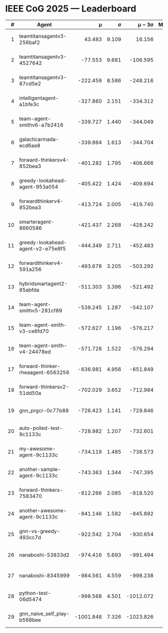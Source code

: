 # IEEE CoG 2025 — Leaderboard

| # | Agent | μ | σ | μ − 3σ | Matches | Updated |
|---:|---|---:|---:|---:|---:|---|
| 1 | teamtitansagentv3-256baf2 | 43.483 | 9.109 | 16.156 | 21216 | 2025-08-25 02:46 |
| 2 | teamtitansagentv3-4527642 | -77.553 | 9.681 | -106.595 | 20570 | 2025-08-25 02:46 |
| 3 | teamtitansagentv3-87cd5e2 | -222.459 | 8.586 | -248.216 | 21386 | 2025-08-25 02:46 |
| 4 | intelligentagent-a1bfe3c | -327.860 | 2.151 | -334.312 | 17596 | 2025-08-25 02:46 |
| 5 | team-agent-smithv6-a7b2416 | -339.727 | 1.440 | -344.049 | 20540 | 2025-08-25 02:46 |
| 6 | galacticarmada-ecd6ae8 | -339.864 | 1.613 | -344.704 | 19280 | 2025-08-25 02:46 |
| 7 | forward-thinkersv4-852bea3 | -401.282 | 1.795 | -406.666 | 16826 | 2025-08-25 02:46 |
| 8 | greedy-lookahead-agent-953a054 | -405.422 | 1.424 | -409.694 | 18974 | 2025-08-25 02:46 |
| 9 | forwardthinkerv4-852bea3 | -413.724 | 2.005 | -419.740 | 17516 | 2025-08-25 02:46 |
| 10 | smarteragent-8660586 | -421.437 | 2.268 | -428.242 | 17661 | 2025-08-25 02:46 |
| 11 | greedy-lookahead-agent-v2-e75e8f5 | -444.349 | 2.711 | -452.483 | 21274 | 2025-08-25 02:46 |
| 12 | forwardthinkerv4-591a256 | -493.678 | 3.205 | -503.292 | 17103 | 2025-08-25 02:46 |
| 13 | hybridsmartagent2-85abfda | -511.303 | 3.396 | -521.492 | 17282 | 2025-08-25 02:46 |
| 14 | team-agent-smithv5-281cf89 | -538.245 | 1.287 | -542.107 | 19940 | 2025-08-25 02:46 |
| 15 | team-agent-smith-v3-ce6fd70 | -572.627 | 1.196 | -576.217 | 21436 | 2025-08-25 02:46 |
| 16 | team-agent-smith-v4-24478ed | -571.728 | 1.522 | -576.294 | 20876 | 2025-08-25 02:46 |
| 17 | forward-thinker-rheaagent-6563256 | -636.981 | 4.956 | -651.849 | 19478 | 2025-08-25 02:46 |
| 18 | forward-thinkersv2-51dd50a | -702.029 | 3.652 | -712.984 | 20118 | 2025-08-25 02:46 |
| 19 | gnn_prgcr-0c77b88 | -726.423 | 1.141 | -729.846 | 18120 | 2025-08-25 02:46 |
| 20 | auto-polled-test-9c1133c | -728.982 | 1.207 | -732.601 | 21280 | 2025-08-25 02:46 |
| 21 | my-awesome-agent-9c1133c | -734.119 | 1.485 | -738.573 | 20920 | 2025-08-25 02:46 |
| 22 | another-sample-agent-9c1133c | -743.363 | 1.344 | -747.395 | 20820 | 2025-08-25 02:46 |
| 23 | forward-thinkers-7583470 | -812.266 | 2.085 | -818.520 | 18800 | 2025-08-25 02:46 |
| 24 | another-awesome-agent-9c1133c | -841.146 | 1.582 | -845.892 | 22080 | 2025-08-25 02:46 |
| 25 | gnn-vs-greedy-493cc7d | -922.542 | 2.704 | -930.654 | 15960 | 2025-08-25 02:46 |
| 26 | nanaboshi-53833d2 | -974.416 | 5.693 | -991.494 | 16120 | 2025-08-25 02:46 |
| 27 | nanaboshi-8345999 | -984.561 | 4.559 | -998.238 | 16990 | 2025-08-25 02:46 |
| 28 | python-test-06d5474 | -998.568 | 4.501 | -1012.072 | 16550 | 2025-08-25 02:46 |
| 29 | gnn_naive_self_play-b568bee | -1001.848 | 7.326 | -1023.826 | 16680 | 2025-08-25 02:46 |
